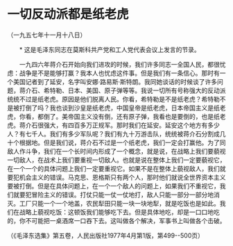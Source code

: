 # 一切反动派都是纸老虎  
（一九五七年十一月十八日）  
  
　　* 这是毛泽东同志在莫斯科共产党和工人党代表会议上发言的节录。   
  
　　一九四六年蒋介石开始向我们进攻的时候，我们许多同志一全国人民，都很忧虑：战争是不是能够打赢？我本人也忧虑这件事。但是我们有一条信心。那时有一个美国记者到了延安，名字叫安娜·路易斯·斯特朗。我同她谈话的时候谈了许多问题，蒋介石、希特勒、日本、美国、原子弹等等。我说一切所有号称强大的反动派统统不过是纸老虎。原因是他们脱离人民。你看，希特勒是不是纸老虎？希特勒不是被打倒了吗？我也谈到沙皇是纸老虎，中国皇帝是纸老虎，日本帝国主义是纸老虎，你看，都倒了。美帝国主义没有倒，还有原子弹，我看也是要倒的，也是纸老虎。蒋介石很强大，有四百多万正规军。那时我们在延安。延安这个地方有多少人？有七千人。我们有多少军队呢？我们有九十万游击队，统统被蒋介石分割成几十个根据地。但是我们说，蒋介石不过是一个纸老虎，我们一定会打赢他。为了同敌人作斗争，我们在一个长时间内形成了一个概念，就是说，在战略上我们要藐视一切敌人，在战术上我们要重视一切敌人。也就是说在整体上我们一定要藐视它，在一个一个的具体问题上我们一定要重视它。如果不是在整体上藐视敌人，我们就要犯机会主义的错误。马克思、恩格斯只有两个人，那时他们就说全世界资本主义要被打倒。但是在具体问题上，在一个一个敌人的问题上，如果我们不重视它，我们就要犯冒险主义的错误。打仗只能一仗一仗地打，敌人只能一部分一部分地消灭。工厂只能一个一个地盖，农民犁田只能一块一块地犁，就是吃饭也是如此。我们在战略上藐视吃饭：这顿饭我们能够吃下去。但是具体地吃，却是一口口地吃的，你不可能把一桌酒席一口吞下去。这叫做各个解决，军事书上叫做各个击破。   
  
（《毛泽东选集》第五卷，人民出版社1977年4月第1版，第499--500页）   
  